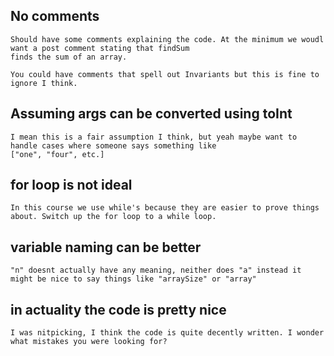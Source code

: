 ## No comments
    Should have some comments explaining the code. At the minimum we woudl want a post comment stating that findSum
    finds the sum of an array.

    You could have comments that spell out Invariants but this is fine to ignore I think.
    
## Assuming args can be converted using toInt
    I mean this is a fair assumption I think, but yeah maybe want to handle cases where someone says something like 
    ["one", "four", etc.]

## for loop is not ideal
    In this course we use while's because they are easier to prove things about. Switch up the for loop to a while loop.

## variable naming can be better
    "n" doesnt actually have any meaning, neither does "a" instead it might be nice to say things like "arraySize" or "array"

## in actuality the code is pretty nice
    I was nitpicking, I think the code is quite decently written. I wonder what mistakes you were looking for?